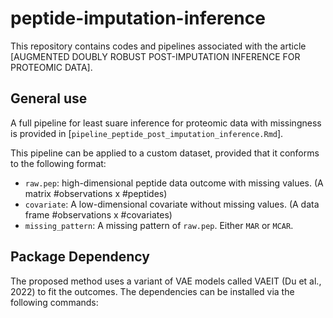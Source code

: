 # peptide-imputation-inference

This repository contains codes and pipelines associated with the article [AUGMENTED DOUBLY ROBUST POST-IMPUTATION INFERENCE FOR PROTEOMIC DATA]. 

## General use

A full pipeline for least suare inference for proteomic data with missingness is provided in [`pipeline_peptide_post_imputation_inference.Rmd`].

This pipeline can be applied to a custom dataset, provided that it conforms to the following format:

- `raw.pep`: high-dimensional peptide data outcome with missing values. (A matrix #observations x #peptides)
- `covariate`: A low-dimensional covariate without missing values. (A data frame #observations x #covariates)
- `missing_pattern`: A missing pattern of `raw.pep`. Either `MAR` or `MCAR`.


## Package Dependency

The proposed method uses a variant of VAE models called VAEIT (Du et al., 2022) to fit the outcomes. The dependencies can be installed via the following commands:
